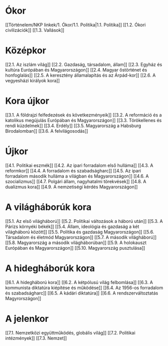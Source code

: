 # Ókor

[[Történelem/NKP linkek/1. Ókor/1.1. Politika|1.1. Politika]]
[[1.2. Ókori civilizációk]]
[[1.3. Vallások]]

# Középkor

[[2.1. Az iszlám világ]]
[[2.2. Gazdaság, társadalom, állam]]
[[2.3. Egyház és kultúra Európában és Magyarországon]]
[[2.4. Magyar őstörténet és honfoglalás]]
[[2.5. A keresztény államalapítás és az Árpád-kor]]
[[2.6. A vegyesházi királyok kora]]

# Kora újkor

[[3.1. A földrajzi felfedezések és következményeik]]
[[3.2. A reformáció és a katolikus megújulás Európában és Magyarországon]]
[[3.3. Törökellenes és rendi küzdelmek]]
[[3.4. Erdély]]
[[3.5. Magyarország a Habsburg Birodalomban]]
[[3.6. A felvilágosodás]]

# Újkor

[[4.1. Politikai eszmék]]
[[4.2. Az ipari forradalom első hulláma]]
[[4.3. A reformkor]]
[[4.4. A forradalom és szabadságharc]]
[[4.5. Az ipari forradalom második hulláma a világban és Magyarországon]]
[[4.6. A szocializmus]]
[[4.7. Polgári állam, nagyhatalmi törekvések]]
[[4.8. A dualizmus kora]]
[[4.9. A nemzetiségi kérdés Magyarországon]]

# A világháborúk kora

[[5.1. Az első világháború]]
[[5.2. Politikai változások a háború után]]
[[5.3. A Párizs környéki békék]]
[[5.4. Állam, ideológia és gazdaság a két világháború között]]
[[5.5. Politika és gazdaság Magyarországon]]
[[5.6. Társadalom és életmód Magyarországon]]
[[5.7. A második világháború]]
[[5.8. Magyarország a második világháborúban]]
[[5.9. A holokauszt Európában és Magyarországon]]
[[5.10. Magyarország pusztulása]]

# A hidegháborúk kora

[[6.1. A hidegháború kora]]
[[6.2. A kétpólusú világ felbomlása]]
[[6.3. A kommunista diktatúra kiépítése és működése]]
[[6.4. Az 1956-os forradalom és szabadságharc]]
[[6.5. A kádári diktatúra]]
[[6.6. A rendszerváltoztatás Magyrországon]]

# A jelenkor

[[7.1. Nemzetközi együttműködés, globális világ]]
[[7.2. Politikai intézmények]]
[[7.3. Nemzet]]

